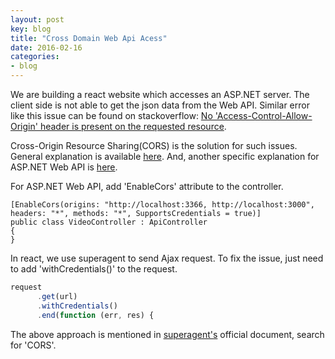 ```yaml
---
layout: post
key: blog
title: "Cross Domain Web Api Acess"
date: 2016-02-16
categories:
- blog
---
```


We are building a react website which accesses an ASP.NET server. The client side is not able to get the json data from the Web API. Similar error like this issue can be found on stackoverflow:
[No 'Access-Control-Allow-Origin' header is present on the requested resource](http://stackoverflow.com/questions/20035101/no-access-control-allow-origin-header-is-present-on-the-requested-resource).

Cross-Origin Resource Sharing(CORS) is the solution for such issues. General explanation is available [here](http://www.html5rocks.com/en/tutorials/cors/). And, another specific explanation for ASP.NET Web API is [here](http://www.asp.net/web-api/overview/security/enabling-cross-origin-requests-in-web-api).

For ASP.NET Web API, add 'EnableCors' attribute to the controller.

```
[EnableCors(origins: "http://localhost:3366, http://localhost:3000", headers: "*", methods: "*", SupportsCredentials = true)]
public class VideoController : ApiController
{
}
```

In react, we use superagent to send Ajax request. To fix the issue, just need to add 'withCredentials()' to the request.

```javascript
request
      .get(url)
      .withCredentials()
      .end(function (err, res) {
```

The above approach is mentioned in [superagent's](https://visionmedia.github.io/superagent/) official document, search for 'CORS'.
